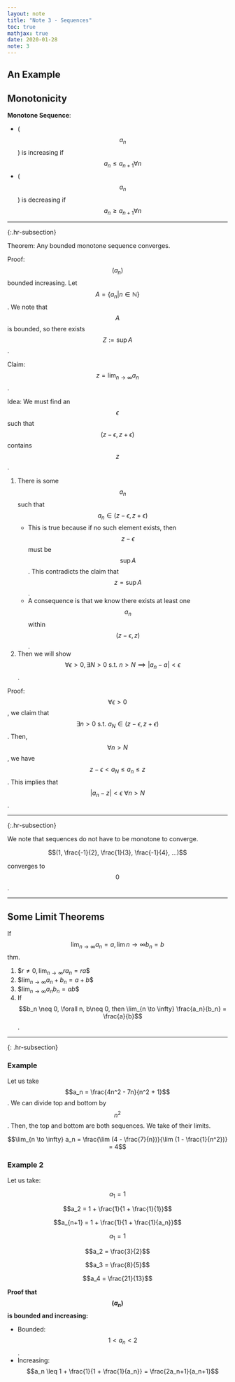 ```yaml
---
layout: note
title: "Note 3 - Sequences"
toc: true
mathjax: true
date: 2020-01-28
note: 3
---
```


## An Example

## Monotonicity
**Monotone Sequence**:
- ($$a_n$$) is increasing if $$a_n \leq a_{n+1} \forall n$$ 
- ($$a_n$$) is decreasing if $$a_n \geq a_{n+1} \forall n$$ 

---
{:.hr-subsection}

Theorem: Any bounded monotone sequence converges.

Proof: $$(a_n)$$ bounded increasing.
Let $$A=\{a_n | n \in \mathbb{N}\}$$. We note that $$A$$ is bounded, so there exists $$Z := \sup A$$.

Claim: $$z = \lim_{n \to \infty} a_n$$.

Idea: We must find an $$\epsilon$$ such that $$(z - \epsilon, z + \epsilon)$$ contains $$z$$.

1. There is some $$a_n$$ such that $$a_n \in (z - \epsilon, z + \epsilon)$$ 
    - This is true because if no such element exists, then $$z - \epsilon$$ must be $$\sup A$$. This contradicts the claim that $$z = \sup A$$.
    - A consequence is that we know there exists at least one $$a_n$$ within $$(z - \epsilon, z)$$.
2. Then we will show $$\forall \epsilon > 0, \exists N > 0 \textrm{ s.t. } n > N \implies \vert a_n - a \vert < \epsilon$$.

Proof:
$$\forall \epsilon > 0$$, we claim that $$\exists n > 0 \textrm{ s.t. } a_N \in (z - \epsilon, z + \epsilon)$$. Then, $$\forall n > N$$, we have $$z - \epsilon < a_N \leq a_n \leq z$$. This implies that $$\vert a_n - z \vert < \epsilon\ \forall n > N$$.

---
{:.hr-subsection}

We note that sequences do not have to be monotone to converge.

$$(1, \frac{-1}{2}, \frac{1}{3}, \frac{-1}{4}, ...)$$

converges to $$0$$.

---

## Some Limit Theorems
If $$\lim_{n \to \infty} a_n = a, \lim{n \to \infty} b_n = b$$ thm.
1. \$$r \neq 0, \lim_{n \to \infty} ra_n = ra$$
2. \$$\lim_{n \to \infty}a_n + b_n = a+b$$ 
3. \$$\lim_{n \to \infty} a_nb_n = ab$$ 
4. If $$b_n \neq 0, \forall n, b\neq 0, then \lim_{n \to \infty} \frac{a_n}{b_n} = \frac{a}{b}$$.

---
{: .hr-subsection}

### Example
Let us take $$a_n = \frac{4n^2 - 7n}{n^2 + 1}$$. We can divide top and bottom by $$n^2$$. Then, the top and bottom are both sequences. We take of their limits.

$$\lim_{n \to \infty} a_n = \frac{\lim (4 - \frac{7}{n})}{\lim (1 - \frac{1}{n^2})} = 4$$

### Example 2
Let us take:

$$a_1 = 1$$ 

$$a_2 = 1 + \frac{1}{1 + \frac{1}{1}}$$ 

$$a_{n+1} = 1 + \frac{1}{1 + \frac{1}{a_n}}$$

$$a_1 = 1$$ 

$$a_2 = \frac{3}{2}$$ 

$$a_3 = \frac{8}{5}$$ 

$$a_4 = \frac{21}{13}$$ 

**Proof that $$(a_n)$$ is bounded and increasing:**
- Bounded: $$1 < a_n < 2$$.
- Increasing: $$a_n \leq 1 + \frac{1}{1 + \frac{1}{a_n}} = \frac{2a_n+1}{a_n+1}$$ 
